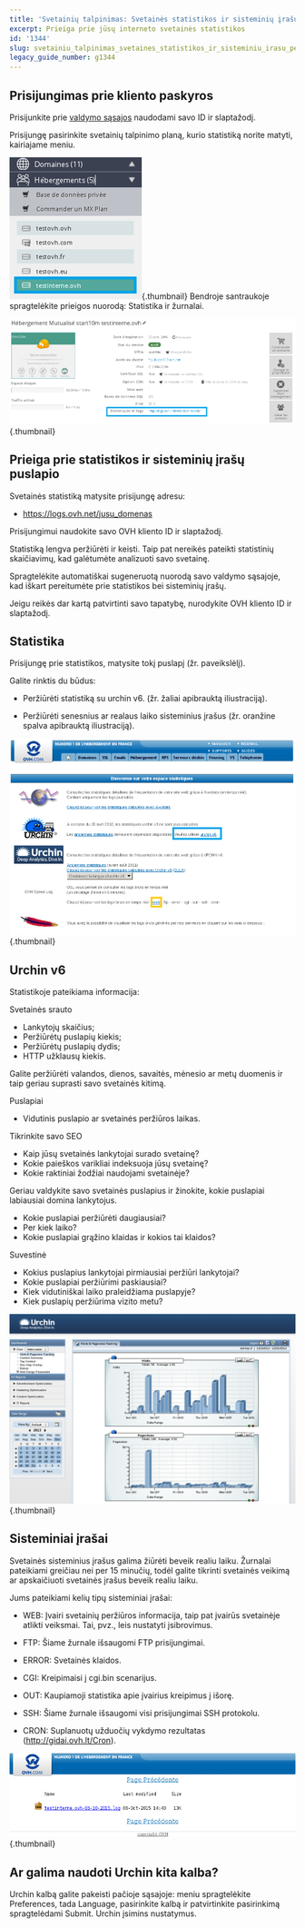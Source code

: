 ```yaml
---
title: 'Svetainių talpinimas: Svetainės statistikos ir sisteminių įrašų peržiūra'
excerpt: Prieiga prie jūsų interneto svetainės statistikos
id: '1344'
slug: svetainiu_talpinimas_svetaines_statistikos_ir_sisteminiu_irasu_perziura
legacy_guide_number: g1344
---
```



## Prisijungimas prie kliento paskyros
Prisijunkite prie [valdymo sąsajos](https://www.ovh.com/manager/web/) naudodami savo ID ir slaptažodį.

Prisijungę pasirinkite svetainių talpinimo planą, kurio statistiką norite matyti, kairiajame meniu.

![](images/img_2827.jpg){.thumbnail}
Bendroje santraukoje spragtelėkite prieigos nuorodą: Statistika ir žurnalai.

![](images/img_2826.jpg){.thumbnail}


## Prieiga prie statistikos ir sisteminių įrašų puslapio
Svetainės statistiką matysite prisijungę adresu:


- https://logs.ovh.net/jusu_domenas


Prisijungimui naudokite savo OVH kliento ID ir slaptažodį.

Statistiką lengva peržiūrėti ir keisti. Taip pat nereikės pateikti statistinių skaičiavimų, kad galėtumėte analizuoti savo svetainę.

Spragtelėkite automatiškai sugeneruotą nuorodą savo valdymo sąsajoje, kad iškart pereitumėte prie statistikos bei sisteminių įrašų.

Jeigu reikės dar kartą patvirtinti savo tapatybę, nurodykite OVH kliento ID ir slaptažodį.


## Statistika
Prisijungę prie statistikos, matysite tokį puslapį (žr. paveikslėlį).

Galite rinktis du būdus:


- Peržiūrėti statistiką su urchin v6. (žr. žaliai apibrauktą iliustraciją).

- Peržiūrėti senesnius ar realaus laiko sisteminius įrašus (žr. oranžine spalva apibrauktą iliustraciją).



![](images/img_2832.jpg){.thumbnail}


## Urchin v6
Statistikoje pateikiama informacija:

Svetainės srauto


- Lankytojų skaičius;
- Peržiūrėtų puslapių kiekis;
- Peržiūrėtų puslapių dydis;
- HTTP užklausų kiekis.

Galite peržiūrėti valandos, dienos, savaitės, mėnesio ar metų duomenis ir taip geriau suprasti savo svetainės kitimą.

Puslapiai

- Vidutinis puslapio ar svetainės peržiūros laikas.

Tikrinkite savo SEO

- Kaip jūsų svetainės lankytojai surado svetainę?
- Kokie paieškos varikliai indeksuoja jūsų svetainę?
- Kokie raktiniai žodžiai naudojami svetainėje?


Geriau valdykite savo svetainės puslapius ir žinokite, kokie puslapiai labiausiai domina lankytojus.


- Kokie puslapiai peržiūrėti daugiausiai?
- Per kiek laiko?
- Kokie puslapiai grąžino klaidas ir kokios tai klaidos?

Suvestinė

- Kokius puslapius lankytojai pirmiausiai peržiūri lankytojai?
- Kokie puslapiai peržiūrimi paskiausiai?
- Kiek vidutiniškai laiko praleidžiama puslapyje?
- Kiek puslapių peržiūrima vizito metu?



![](images/img_1490.jpg){.thumbnail}


## Sisteminiai įrašai
Svetainės sisteminius įrašus galima žiūrėti beveik realiu laiku. Žurnalai pateikiami greičiau nei per 15 minučių, todėl galite tikrinti svetainės veikimą ar apskaičiuoti svetainės įrašus beveik realiu laiku.

Jums pateikiami kelių tipų sisteminiai įrašai:


- WEB: Įvairi svetainių peržiūros informacija, taip pat įvairūs svetainėje atlikti veiksmai. Tai, pvz., leis nustatyti įsibrovimus.

- FTP: Šiame žurnale išsaugomi FTP prisijungimai.

- ERROR: Svetainės klaidos.

- CGI: Kreipimaisi į cgi.bin scenarijus.

- OUT: Kaupiamoji statistika apie įvairius kreipimus į išorę.

- SSH: Šiame žurnale išsaugomi visi prisijungimai SSH protokolu.

- CRON: Suplanuotų užduočių vykdymo rezultatas (http://gidai.ovh.lt/Cron).



![](images/img_2828.jpg){.thumbnail}


## Ar galima naudoti Urchin kita kalba?
Urchin kalbą galite pakeisti pačioje sąsajoje: meniu spragtelėkite Preferences, tada Language, pasirinkite kalbą ir patvirtinkite pasirinkimą spragtelėdami Submit. Urchin įsimins nustatymus.

